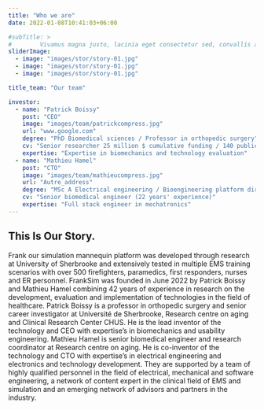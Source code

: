 ```yaml
---
title: "Who we are"
date: 2022-01-08T10:41:03+06:00

#subTitle: >
#        Vivamus magna justo, lacinia eget consectetur sed, convallis at tellus. Vivamus magna justo, lacinia eget consectetur sed, convallis at tellus. Cras ultricies ligula sed magna dictum porta.
sliderImage:
  - image: "images/stor/story-01.jpg"
  - image: "images/stor/story-01.jpg"
  - image: "images/stor/story-01.jpg"

title_team: "Our team"

investor:
  - name: "Patrick Boissy"
    post: "CEO"
    image: "images/team/patrickcompress.jpg"
    url: "www.google.com"
    degree: "PhD Biomedical sciences / Professor in orthopedic surgery"
    cv: "Senior researcher 25 million $ cumulative funding / 140 publications"
    expertise: "Expertise in biomechanics and technology evaluation"
  - name: "Mathieu Hamel"
    post: "CTO"
    image: "images/team/mathieucompress.jpg"
    url: "Autre_address"
    degree: "MSc A Electrical engineering / Bioengineering platform director"
    cv: "Senior biomedical engineer (22 years' experience)"
    expertise: "Full stack engineer in mechatronics"
---
```


## This Is Our Story.


Frank our simulation mannequin platform was developed through research at University of
Sherbrooke and extensively tested in multiple EMS training scenarios with over 500 firefighters,
paramedics, first responders, nurses and ER personnel. FrankSim was founded in June 2022 by
Patrick Boissy and Mathieu Hamel combining 42 years of experience in research on the
development, evaluation and implementation of technologies in the field of healthcare. Patrick
Boissy is a professor in orthopedic surgery and senior career investigator at Université de
Sherbrooke, Research centre on aging and Clinical Research Center CHUS. He is the lead
inventor of the technology and CEO with expertise’s in biomechanics and usability engineering.
Mathieu Hamel is senior biomedical engineer and research coordinator at Research centre on
aging. He is co-inventor of the technology and CTO with expertise’s in electrical engineering and
electronics and technology development. They are supported by a team of highly qualified
personnel in the field of electrical, mechanical and software engineering, a network of content
expert in the clinical field of EMS and simulation and an emerging network of advisors and
partners in the industry.